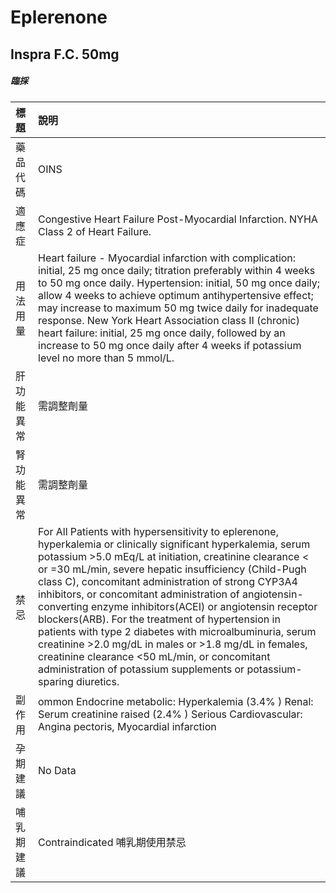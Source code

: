 # Eplerenone

## Inspra F.C. 50mg

##### 臨採

| 標題       | 說明                                                                                                                                                                                                                                                                                                                                                                                                                                                                                                                                                                                                                                                                                                          |
|:-----------|:--------------------------------------------------------------------------------------------------------------------------------------------------------------------------------------------------------------------------------------------------------------------------------------------------------------------------------------------------------------------------------------------------------------------------------------------------------------------------------------------------------------------------------------------------------------------------------------------------------------------------------------------------------------------------------------------------------------|
| 藥品代碼   | OINS                                                                                                                                                                                                                                                                                                                                                                                                                                                                                                                                                                                                                                                                                                          |
| 適應症     | Congestive Heart Failure Post-Myocardial Infarction. NYHA Class 2 of Heart Failure.                                                                                                                                                                                                                                                                                                                                                                                                                                                                                                                                                                                                                           |
| 用法用量   | Heart failure - Myocardial infarction with complication: initial, 25 mg once daily; titration preferably within 4 weeks to 50 mg once daily. Hypertension: initial, 50 mg once daily; allow 4 weeks to achieve optimum antihypertensive effect; may increase to maximum 50 mg twice daily for inadequate response. New York Heart Association class II (chronic) heart failure: initial, 25 mg once daily, followed by an increase to 50 mg once daily after 4 weeks if potassium level no more than 5 mmol/L.                                                                                                                                                                                                |
| 肝功能異常 | 需調整劑量                                                                                                                                                                                                                                                                                                                                                                                                                                                                                                                                                                                                                                                                                                    |
| 腎功能異常 | 需調整劑量                                                                                                                                                                                                                                                                                                                                                                                                                                                                                                                                                                                                                                                                                                    |
| 禁忌       | For All Patients with hypersensitivity to eplerenone, hyperkalemia or clinically significant hyperkalemia, serum potassium >5.0 mEq/L at initiation, creatinine clearance < or =30 mL/min, severe hepatic insufficiency (Child-Pugh class C), concomitant administration of strong CYP3A4 inhibitors, or concomitant administration of angiotensin-converting enzyme inhibitors(ACEI) or angiotensin receptor blockers(ARB). For the treatment of hypertension in patients with type 2 diabetes with microalbuminuria, serum creatinine >2.0 mg/dL in males or >1.8 mg/dL in females, creatinine clearance <50 mL/min, or concomitant administration of potassium supplements or potassium-sparing diuretics. |
| 副作用     | ommon Endocrine metabolic: Hyperkalemia (3.4% ) Renal: Serum creatinine raised (2.4% ) Serious Cardiovascular: Angina pectoris, Myocardial infarction                                                                                                                                                                                                                                                                                                                                                                                                                                                                                                                                                         |
| 孕期建議   | No Data                                                                                                                                                                                                                                                                                                                                                                                                                                                                                                                                                                                                                                                                                                       |
| 哺乳期建議 | Contraindicated 哺乳期使用禁忌                                                                                                                                                                                                                                                                                                                                                                                                                                                                                                                                                                                                                                                                                |

